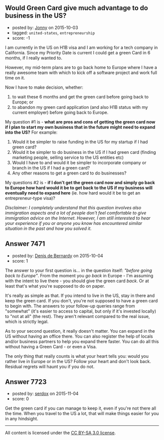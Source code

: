 ## Would Green Card give much advantage to do business in the US?

- posted by: [Jonny](https://stackexchange.com/users/6468086/jonny) on 2015-10-03
- tagged: `united-states`, `entrepreneurship`
- score: -1

<p>I am currently in the US on H1B visa and I am working for a tech company in California. Since my Priority Date is current I could get a green Card in 6 months, if I really wanted to.</p>

<p>However, my mid-term plans are to go back home to Europe where I have a really awesome team with which to kick off a software project and work full time on it.</p>

<p>Now I have to make decision, whether:</p>

<ol>
<li>to wait these 6 months and get the green card before going back to Europe; or</li>
<li>to abandon my green card application (and also H1B status with my current employer) before going back to Europe.</li>
</ol>

<p>My question #1 is - <strong>what are pros and cons of getting the green card now if I plan to start my own business that in the future might need to expand into the US?</strong> For example:</p>

<ol>
<li>Would it be simpler to raise funding in the US for my startup if I had green card?</li>
<li>Would it be simpler to do business in the US if I had green card (finding marketing people, selling service to the US entities etc)  </li>
<li>Would I have to and would it be simpler to incorporate company or branch in the US if I had a green card?</li>
<li>Any other reasons to get a green card to do businesses?</li>
</ol>

<p>My questions #2 is - <strong>if I don't get the green card now and simply go back to Europe how hard would it be to get back to the US if my business will eventually need to expand here</strong> (ie. how hard would it be to get an entrepreneur-type visa)?</p>

<p><em>Disclaimer:
I completely understand that this question involves also immigration aspects and a lot of people don't feel comfortable to give immigration advice on the Internet. However, I am still interested to hear your experience if you or anyone you know has encountered similar situation in the past and how you solved it.</em></p>



## Answer 7471

- posted by: [Denis de Bernardy](https://stackexchange.com/users/182468/denis-de-bernardy) on 2015-10-04
- score: 1

<p>The answer to your first question is... in the question itself: <em>"before going back to Europe"</em>. From the moment you <em>go back</em> in Europe - I'm assuming with the intent to live there - you should give the green card <em>back</em>. Or at least that's what you're supposed to do on paper.</p>

<p>It's really as simple as that. If you intend to live in the US, stay in there and keep the green card. If you don't, you're not supposed to have a green card to begin with. The answers to your follow-up queries range from "somewhat" (it's easier to access to capital, but only if it's invested locally) to "not at all" (the rest). They aren't relevant compared to the real issue, which is strictly legal.</p>

<p>As to your second question, it really doesn't matter. You can expand in the US without having an office there. You can also register the help of locals and/or business partners to help you expand there faster. You can do all this without having a Green Card - or even a Visa.</p>

<p>The only thing that really counts is what your heart tells you: would you rather live in Europe or in the US? Follow your heart and don't look back. Residual regrets will haunt you if you do not.</p>



## Answer 7723

- posted by: [serdox](https://stackexchange.com/users/5265676/serdox) on 2015-11-04
- score: 0

<p>Get the green card if you can manage to keep it, even if you're not there all the time. When you travel to the US a lot, that will make things easier for you in any hindsight. </p>




---

All content is licensed under the [CC BY-SA 3.0 license](https://creativecommons.org/licenses/by-sa/3.0/).

